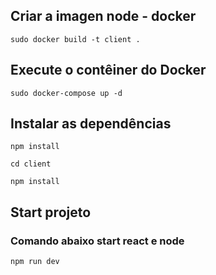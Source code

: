## Criar a imagen node - docker

```
sudo docker build -t client . 
```

## Execute o contêiner do Docker

```
sudo docker-compose up -d
```

## Instalar as dependências

```
npm install
```
```
cd client
```
```
npm install
```

## Start projeto 
### Comando abaixo start react e node

```
npm run dev
```